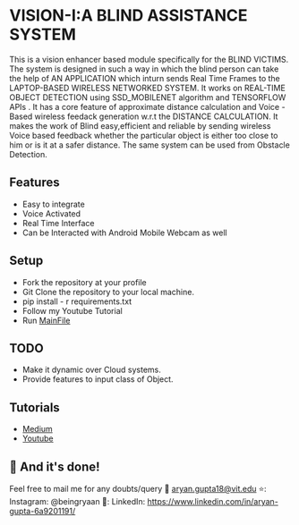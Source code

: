 # VISION-I:A BLIND ASSISTANCE SYSTEM
This is a vision enhancer based module specifically for the BLIND VICTIMS. The system is designed in such a way in which the blind person can take the help of AN APPLICATION which inturn sends Real Time Frames to the LAPTOP-BASED WIRELESS NETWORKED SYSTEM. It works on REAL-TIME OBJECT DETECTION using SSD_MOBILENET algorithm and TENSORFLOW APIs . It has a core feature of approximate distance calculation and Voice - Based wireless feedack generation w.r.t the DISTANCE CALCULATION. It makes the work of Blind easy,efficient and reliable by sending wireless Voice based feedback whether the particular object is either too close to him or is it at a safer distance. The same system can be used from Obstacle Detection.

## Features
* Easy to integrate
* Voice Activated
* Real Time Interface
* Can be Interacted with Android Mobile Webcam as well 

## Setup
* Fork the repository at your profile
* Git Clone the repository to your local machine. 
* pip install - r requirements.txt
* Follow my Youtube Tutorial
* Run [MainFile](https://github.com/beingaryan/VISION-I/blob/master/webcam_blind_voice.py)

## TODO
* Make it dynamic over Cloud systems.
* Provide features to input class of Object.


## Tutorials
* [Medium](https://medium.com/beingryaan/real-time-object-detection-along-with-distance-and-voice-alerts-for-blinds-a-blind-assistance-1708b97c3ecc)
* [Youtube](https://www.youtube.com/watch?v=3BXIuU2AcGg&feature=emb_title)


## :clap: And it's done!
Feel free to mail me for any doubts/query 
:email: aryan.gupta18@vit.edu
⭐: Instagram: @beingryaan
💙: LinkedIn: https://www.linkedin.com/in/aryan-gupta-6a9201191/

